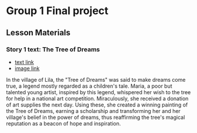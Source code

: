 # Group 1 Final project

## Lesson Materials
### Story 1 text: The Tree of Dreams 
+ [text link](https://raw.githubusercontent.com/MK316/Spring2024/main/DLTESOL/project/story01.txt)
+ [image link](https://github.com/MK316/Spring2024/blob/main/DLTESOL/project/Story01.png)
  
**<Synopsis>**
In the village of Lila, the "Tree of Dreams" was said to make dreams come true, a legend mostly regarded as a children's tale. Maria, a poor but talented young artist, inspired by this legend, whispered her wish to the tree for help in a national art competition. Miraculously, she received a donation of art supplies the next day. Using these, she created a winning painting of the Tree of Dreams, earning a scholarship and transforming her and her village's belief in the power of dreams, thus reaffirming the tree's magical reputation as a beacon of hope and inspiration.
